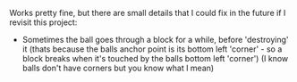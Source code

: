 Works pretty fine, but there are small details that I could fix in the future if I revisit this project:
  - Sometimes the ball goes through a block for a while, before 'destroying' it (thats because the balls anchor point is its bottom left 'corner' - so a block breaks when it's touched by the balls bottom left 'corner') (I know balls don't have corners but you know what I mean)
